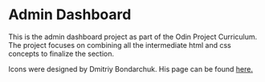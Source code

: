 # Admin Dashboard
This is the admin dashboard project as part of the Odin Project Curriculum. The project focuses
on combining all the intermediate html and css concepts to finalize the section.

Icons were designed by Dmitriy Bondarchuk. His page can be found [here.](https://iconscout.com/contributors/dmitriy-bondarchuk)


